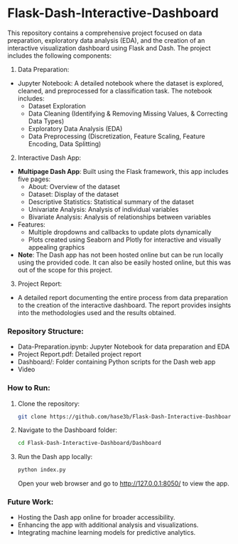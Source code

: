 # Flask-Dash-Interactive-Dashboard
This repository contains a comprehensive project focused on data preparation, exploratory data analysis (EDA), and the creation of an interactive visualization dashboard using Flask and Dash. The project includes the following components:

1) Data Preparation:
  * Jupyter Notebook: A detailed notebook where the dataset is explored, cleaned, and preprocessed for a classification task. The notebook includes:
    * Dataset Exploration
    * Data Cleaning (Identifying & Removing Missing Values, & Correcting Data Types)
    * Exploratory Data Analysis (EDA)
    * Data Preprocessing (Discretization, Feature Scaling, Feature Encoding, Data Splitting)
2) Interactive Dash App:
  * **Multipage Dash App**: Built using the Flask framework, this app includes five pages:
    * About: Overview of the dataset
    * Dataset: Display of the dataset
    * Descriptive Statistics: Statistical summary of the dataset
    * Univariate Analysis: Analysis of individual variables
    * Bivariate Analysis: Analysis of relationships between variables
  * Features:
    * Multiple dropdowns and callbacks to update plots dynamically
    * Plots created using Seaborn and Plotly for interactive and visually appealing graphics
  * **Note**: The Dash app has not been hosted online but can be run locally using the provided code. It can also be easily hosted online, but this was out of the scope for this project.
3) Project Report:
  * A detailed report documenting the entire process from data preparation to the creation of the interactive dashboard. The report provides insights into the methodologies used and the results obtained.

### Repository Structure:
* Data-Preparation.ipynb: Jupyter Notebook for data preparation and EDA
* Project Report.pdf: Detailed project report
* Dashboard/: Folder containing Python scripts for the Dash web app
* Video

### How to Run:
1) Clone the repository:
   ```sh
   git clone https://github.com/hase3b/Flask-Dash-Interactive-Dashboard.git
   ```
3) Navigate to the Dashboard folder:
   ```sh
   cd Flask-Dash-Interactive-Dashboard/Dashboard
   ```
5) Run the Dash app locally:
   ```sh
   python index.py
   ```
   Open your web browser and go to http://127.0.0.1:8050/ to view the app.
   
### Future Work:
* Hosting the Dash app online for broader accessibility.
* Enhancing the app with additional analysis and visualizations.
* Integrating machine learning models for predictive analytics.
